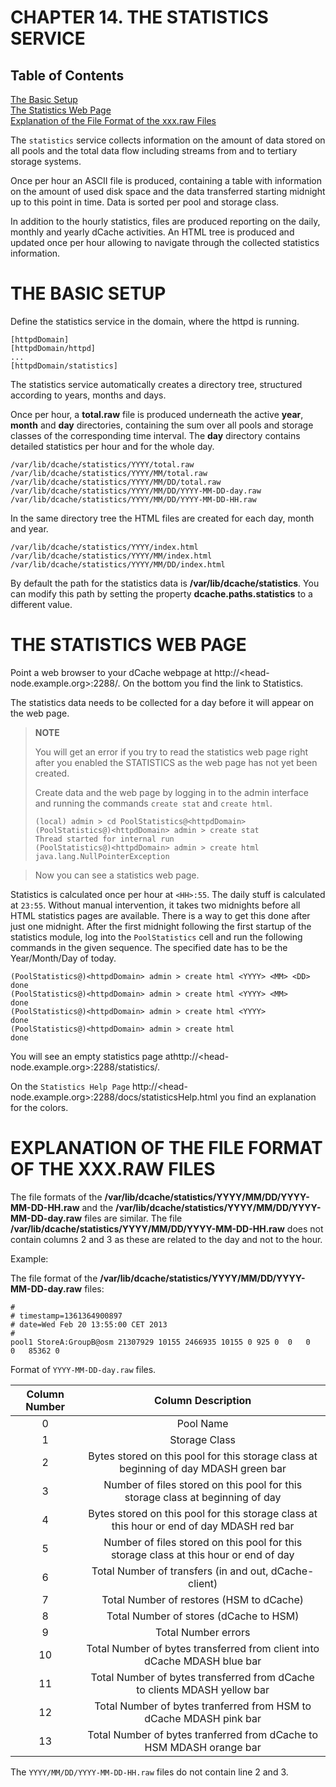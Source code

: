 CHAPTER 14. THE STATISTICS SERVICE
==================================

Table of Contents
------------------

[The Basic Setup](#the-basic-setup)  
[The Statistics Web Page](#the-statistics-web-page)  
[Explanation of the File Format of the xxx.raw Files](#explanation-of-the-file-format-of-the-xxx.raw-files)  


The `statistics` service collects information on the amount of data stored on all pools and the total data flow including streams from and to tertiary storage systems.

Once per hour an ASCII file is produced, containing a table with information on the amount of used disk space and the data transferred starting midnight up to this point in time. Data is sorted per pool and storage class.

In addition to the hourly statistics, files are produced reporting on the daily, monthly and yearly dCache activities. An HTML tree is produced and updated once per hour allowing to navigate through the collected statistics information.


THE BASIC SETUP
===============

Define the statistics service in the domain, where the httpd is running.

    [httpdDomain]
    [httpdDomain/httpd]
    ...
    [httpdDomain/statistics]

The statistics service automatically creates a directory tree, structured according to years, months and days.

Once per hour, a **total.raw** file is produced underneath the active **year**, **month** and **day** directories, containing the sum over all pools and storage classes of the corresponding time interval. The **day** directory contains detailed statistics per hour and for the whole day.

    /var/lib/dcache/statistics/YYYY/total.raw
    /var/lib/dcache/statistics/YYYY/MM/total.raw
    /var/lib/dcache/statistics/YYYY/MM/DD/total.raw
    /var/lib/dcache/statistics/YYYY/MM/DD/YYYY-MM-DD-day.raw
    /var/lib/dcache/statistics/YYYY/MM/DD/YYYY-MM-DD-HH.raw

In the same directory tree the HTML files are created for each day, month and year.

    /var/lib/dcache/statistics/YYYY/index.html
    /var/lib/dcache/statistics/YYYY/MM/index.html
    /var/lib/dcache/statistics/YYYY/MM/DD/index.html

By default the path for the statistics data is **/var/lib/dcache/statistics**. You can modify this path by setting the property **dcache.paths.statistics** to a different value.

THE STATISTICS WEB PAGE
=======================

Point a web browser to your dCache webpage at http://<head-node.example.org>:2288/. On the bottom you find the link to Statistics.

The statistics data needs to be collected for a day before it will appear on the web page.

> **NOTE**
>
> You will get an error if you try to read the statistics web page right after you enabled the STATISTICS as the web page has not yet been created.
>
> Create data and the web page by logging in to the admin interface and running the commands `create
> 	stat` and `create html`.
>
>     (local) admin > cd PoolStatistics@<httpdDomain>
>     (PoolStatistics@)<httpdDomain> admin > create stat
>     Thread started for internal run
>     (PoolStatistics@)<httpdDomain> admin > create html
>     java.lang.NullPointerException

>
> Now you can see a statistics web page.

Statistics is calculated once per hour at `<HH>:55`. The daily stuff is calculated at `23:55`. Without manual intervention, it takes two midnights before all HTML statistics pages are available. There is a way to get this done after just one midnight. After the first midnight following the first startup of the statistics module, log into the `PoolStatistics` cell and run the following commands in the given sequence. The specified date has to be the Year/Month/Day of today.

    (PoolStatistics@)<httpdDomain> admin > create html <YYYY> <MM> <DD>
    done
    (PoolStatistics@)<httpdDomain> admin > create html <YYYY> <MM>
    done
    (PoolStatistics@)<httpdDomain> admin > create html <YYYY>
    done
    (PoolStatistics@)<httpdDomain> admin > create html
    done

You will see an empty statistics page athttp://<head-node.example.org>:2288/statistics/.

On the `Statistics Help Page`  http://<head-node.example.org>:2288/docs/statisticsHelp.html you find an explanation for the colors.

EXPLANATION OF THE FILE FORMAT OF THE XXX.RAW FILES
=====================================================

The file formats of the **/var/lib/dcache/statistics/YYYY/MM/DD/YYYY-MM-DD-HH.raw** and the **/var/lib/dcache/statistics/YYYY/MM/DD/YYYY-MM-DD-day.raw** files are similar. The file **/var/lib/dcache/statistics/YYYY/MM/DD/YYYY-MM-DD-HH.raw** does not contain columns 2 and 3 as these are related to the day and not to the hour.

Example:  

The file format of the **/var/lib/dcache/statistics/YYYY/MM/DD/YYYY-MM-DD-day.raw** files:

    #
    # timestamp=1361364900897
    # date=Wed Feb 20 13:55:00 CET 2013
    #
    pool1 StoreA:GroupB@osm 21307929 10155 2466935 10155 0 925 0  0   0   0   85362 0

Format of `YYYY-MM-DD-day.raw` files.

| Column Number |                                     Column Description                                    |
|:-------------:|:-----------------------------------------------------------------------------------------:|
|       0       |                                         Pool Name                                         |
|       1       |                                       Storage Class                                       |
|       2       |    Bytes stored on this pool for this storage class at beginning of day MDASH green bar   |
|       3       |       Number of files stored on this pool for this storage class at beginning of day      |
|       4       | Bytes stored on this pool for this storage class at this hour or end of day MDASH red bar |
|       5       |   Number of files stored on this pool for this storage class at this hour or end of day   |
|       6       |                   Total Number of transfers (in and out, dCache-client)                   |
|       7       |                          Total Number of restores (HSM to dCache)                         |
|       8       |                           Total Number of stores (dCache to HSM)                          |
|       9       |                                    Total Number errors                                    |
|       10      |          Total Number of bytes transferred from client into dCache MDASH blue bar         |
|       11      |         Total Number of bytes transferred from dCache to clients MDASH yellow bar         |
|       12      |             Total Number of bytes tranferred from HSM to dCache MDASH pink bar            |
|       13      |            Total Number of bytes tranferred from dCache to HSM MDASH orange bar           |

The `YYYY/MM/DD/YYYY-MM-DD-HH.raw` files do not contain line 2 and 3.

